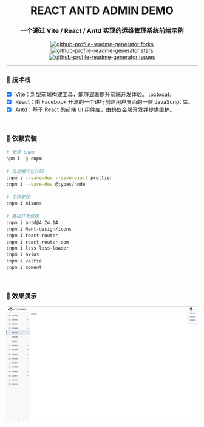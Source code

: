 <h1 align="center">REACT ANTD ADMIN DEMO</h1>
<h3 align="center">一个通过 Vite / React / Antd 实现的运维管理系统前端示例</h3>
<p align="center">
<a href="https://github.com/goer3/react-admin-demo/fork" target="blank">
<img src="https://img.shields.io/github/forks/goer3/react-admin-demo?style=flat-square" alt="github-profile-readme-generator forks"/>
</a>
<a href="https://github.com/goer3/react-admin-demo/stargazers" target="blank">
<img src="https://img.shields.io/github/stars/goer3/react-admin-demo?style=flat-square" alt="github-profile-readme-generator stars"/>
</a>
<a href="https://github.com/goer3/react-admin-demo/issues" target="blank">
<img src="https://img.shields.io/github/issues/goer3/react-admin-demo?style=flat-square" alt="github-profile-readme-generator issues"/>
</a>
</p>

<hr>

### 🤔 技术栈

- [x] Vite：新型前端构建工具，能够显著提升前端开发体验。 [:octocat:](https://github.com/vitejs/vite)
- [x] React：由 Facebook 开源的一个进行创建用户界面的一款 JavaScript 库。
- [x] Antd：基于 React 的前端 UI 组件库，由蚂蚁金服开发并提供维护。

<br>

### 🎯 依赖安装

```bash
# 安装 cnpm
npm i -g cnpm

# 自动格式化代码
cnpm i --save-dev --save-exact prettier
cnpm i --save-dev @types/node 

# 字体安装
cnpm i misans

# 基础开发依赖
cnpm i antd@4.24.14
cnpm i @ant-design/icons
cnpm i react-router
cnpm i react-router-dom
cnpm i less less-loader
cnpm i axios
cnpm i valtio
cnpm i moment
```

<br>

### 🎯 效果演示

![屏幕截图](Screenshot/page.png)